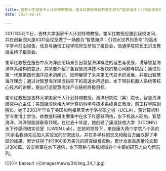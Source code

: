 ```yaml
---
title: 吉林大学国家千人计划特聘教授，崔军红教授来访并做主题为“智慧海洋：引领水世界的革命”学术报告
date: 2017-05-14

---
```

2017年5月11日，吉林大学国家千人计划特聘教授，崔军红教授应邀到我校访问，并在创新园大厦A331会议室做了一场题为“智慧海洋：引领水世界的革命”的高水平学术前沿报告。信息与通信工程学院师生参加了报告会，信通学院院长王洪玉教授主持了报告会。

崔军红教授在报告中从海洋应用场景引出智慧海洋概念的诞生与发展，讲解智慧海洋体系结构的变迁，并简要介绍了各智慧海洋技术板块的核心问题与挑战；通过对第一代至第四代海洋技术的阐述，延伸展望了未来第五代技术的发展，并提出智慧海洋理念；通过对智慧海洋理念指导下的高速水声通信、水下常驻机器人系统等核心技术的讲解，提出打造智慧海洋产业链的终极目标。

崔军红教授是吉林大学国家千人计划特聘教授，海洋研究院（筹）院长，智慧海洋研究中心主任；美国康涅狄格大学计算机科学与技术系终身正教授，前工程学院副院长。她于2003年毕业于美国加利福尼亚大学洛杉矶分校（UCLA），获计算机科学专业博士学位。崔教授科研主要集中在水下传感器网络，水下机器人网络，智慧海洋，海洋智能装备等领域。在过去十年里，她创建了康涅狄格大学（UCONN）水下传感网络实验室（UWSN Lab）。在她的领导下，来自康大两个学院八个系的30余名教师先后加入实验室的研究团队，并在多学科的交叉和融合方面取得了丰硕的成果。累计获得了约1800多万美元的研究经费资助，累计发表高质量论文超过300篇。该实验室在水下通信，水下网络与系统领域各个主要的研究方向均居前列。

![]({{< baseurl >}}images/news/34/img_34_1.jpg)
